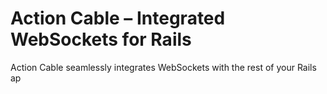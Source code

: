 # Action Cable – Integrated WebSockets for Rails

Action Cable seamlessly integrates WebSockets with the rest of your Rails ap